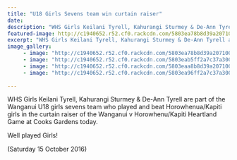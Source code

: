 ```yaml
---
title: "U18 Girls Sevens team win curtain raiser"
date: 
description: "WHS Girls Keilani Tyrell, Kahurangi Sturmey & De-Ann Tyrell are part of the Wanganui U18 girls sevens team who played and beat Horowhenua/Kapiti girls..."
featured-image: http://c1940652.r52.cf0.rackcdn.com/5803ea78b8d39a2071002bef/WHS-players-Keilani-Tyrell,-Kahurangi-Sturmey--De-Ann-Tyrell.jpg
excerpt: "WHS Girls Keilani Tyrell, Kahurangi Sturmey & De-Ann Tyrell are part of the Wanganui U18 girls sevens team who played and beat Horowhenua/Kapiti girls.."
image_gallery:
     - image: "http://c1940652.r52.cf0.rackcdn.com/5803ea78b8d39a2071002bef/WHS-players-Keilani-Tyrell,-Kahurangi-Sturmey--De-Ann-Tyrell.jpg"
     - image: "http://c1940652.r52.cf0.rackcdn.com/5803eab5ff2a7c37a300101c/action-photo.jpg"
     - image: "http://c1940652.r52.cf0.rackcdn.com/5803eaa8b8d39a2071002bf1/action-photo-no-2.jpg"
     - image: "http://c1940652.r52.cf0.rackcdn.com/5803ea96ff2a7c37a300101a/team-photo.jpg"
    
---
```


<p><span>WHS Girls Keilani Tyrell, Kahurangi Sturmey &amp; De-Ann Tyrell are part of the Wanganui U18&nbsp;girls sevens team who played and beat Horowhenua/Kapiti girls in the curtain raiser of the Wanganui v Horowhenu/Kapiti Heartland Game at Cooks Gardens today. </span></p>
<p><span>Well played Girls!</span></p>
<p><span>(Saturday 15 October 2016)</span></p>

